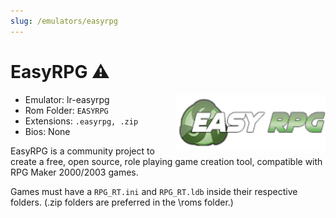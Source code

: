 ```yaml
---
slug: /emulators/easyrpg
---
```


# EasyRPG ⚠

<img src="https://raw.githubusercontent.com/OnionUI/Onion/main/static/build/Icons/Default/rapp/easyrpg.png" align="right" width="240" />

- Emulator: lr-easyrpg
- Rom Folder: `EASYRPG`
- Extensions: `.easyrpg, .zip`
- Bios: None
 

EasyRPG is a community project to create a free, open source, role playing game creation tool, compatible with RPG Maker 2000/2003 games.

Games must have a `RPG_RT.ini` and `RPG_RT.ldb` inside their respective folders. (.zip folders are preferred in the \roms folder.)
